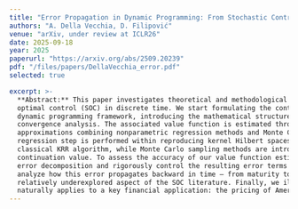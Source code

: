 ```yaml
---
title: "Error Propagation in Dynamic Programming: From Stochastic Control to Option Pricing"
authors: "A. Della Vecchia, D. Filipović"
venue: "arXiv, under review at ICLR26"
date: 2025-09-18
year: 2025
paperurl: "https://arxiv.org/abs/2509.20239"
pdf: "/files/papers/DellaVecchia_error.pdf"
selected: true

excerpt: >-
  **Abstract:** This paper investigates theoretical and methodological foundations for stochastic
  optimal control (SOC) in discrete time. We start formulating the control problem in a general
  dynamic programming framework, introducing the mathematical structure needed for a detailed
  convergence analysis. The associated value function is estimated through a sequence of
  approximations combining nonparametric regression methods and Monte Carlo subsampling. The
  regression step is performed within reproducing kernel Hilbert spaces (RKHSs), exploiting the
  classical KRR algorithm, while Monte Carlo sampling methods are introduced to estimate the
  continuation value. To assess the accuracy of our value function estimator, we propose a natural
  error decomposition and rigorously control the resulting error terms at each time step. We then
  analyze how this error propagates backward in time — from maturity to the initial stage — a
  relatively underexplored aspect of the SOC literature. Finally, we illustrate how our analysis
  naturally applies to a key financial application: the pricing of American options.
---
```

